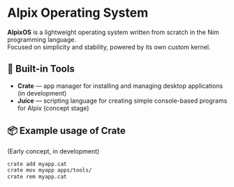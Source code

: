 # Alpix Operating System

**AlpixOS** is a lightweight operating system written from scratch in the Nim programming language.  
Focused on simplicity and stability, powered by its own custom kernel.

## 🧩 Built-in Tools
- **Crate** — app manager for installing and managing desktop applications (in development)
- **Juice** — scripting language for creating simple console-based programs for Alpix (concept stage)

## 📦 Example usage of Crate
(Early concept, in development)
```bash
crate add myapp.cat
crate mov myapp apps/tools/
crate rem myapp.cat

